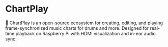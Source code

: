 # ChartPlay
🎵 ChartPlay is an open-source ecosystem for creating, editing, and playing frame-synchronized music charts for drums and more. Designed for real-time playback on Raspberry Pi with HDMI visualization and in-ear audio sync.

